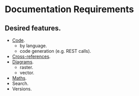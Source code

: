 # Documentation Requirements

## Desired features.

* [Code](code..md).
  * by language.
  * code generation \(e.g. REST calls\).
* [Cross-references](cross-references./).
* [Diagrams](diagrams..md).
  * raster.
  * vector.
* [Maths](maths.md).
* Search.
* Versions.

